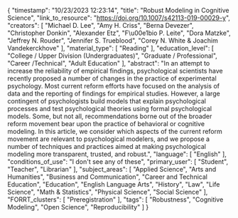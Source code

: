 {
    "timestamp": "10/23/2023 12:23:14",
    "title": "Robust Modeling in Cognitive Science",
    "link_to_resource": "https://doi.org/10.1007/s42113-019-00029-y",
    "creators": [
        "Michael D. Lee",
        "Amy H. Criss",
        "Berna Devezer",
        "Christopher Donkin",
        "Alexander Etz",
        "F\u00e1bio P. Leite",
        "Dora Matzke",
        "Jeffrey N. Rouder",
        "Jennifer S. Trueblood",
        "Corey N. White & Joachim Vandekerckhove"
    ],
    "material_type": [
        "Reading"
    ],
    "education_level": [
        "College / Upper Division (Undergraduates)",
        "Graduate / Professional",
        "Career /Technical",
        "Adult Education"
    ],
    "abstract": "In an attempt to increase the reliability of empirical findings, psychological scientists have recently proposed a number of changes in the practice of experimental psychology. Most current reform efforts have focused on the analysis of data and the reporting of findings for empirical studies. However, a large contingent of psychologists build models that explain psychological processes and test psychological theories using formal psychological models. Some, but not all, recommendations borne out of the broader reform movement bear upon the practice of behavioral or cognitive modeling. In this article, we consider which aspects of the current reform movement are relevant to psychological modelers, and we propose a number of techniques and practices aimed at making psychological modeling more transparent, trusted, and robust.",
    "language": [
        "English"
    ],
    "conditions_of_use": "I don't see any of these",
    "primary_user": [
        "Student",
        "Teacher",
        "Librarian"
    ],
    "subject_areas": [
        "Applied Science",
        "Arts and Humanities",
        "Business and Communication",
        "Career and Technical Education",
        "Education",
        "English Language Arts",
        "History",
        "Law",
        "Life Science",
        "Math & Statistics",
        "Physical Science",
        "Social Science"
    ],
    "FORRT_clusters": [
        "Preregistration"
    ],
    "tags": [
        "Robustness",
        "Cognitive Modeling",
        "Open Science",
        "Reproducibility"
    ]
}